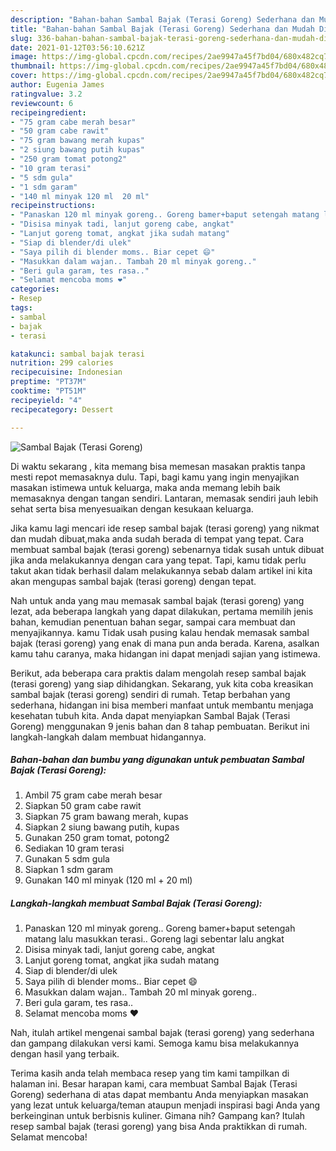 ```yaml
---
description: "Bahan-bahan Sambal Bajak (Terasi Goreng) Sederhana dan Mudah Dibuat"
title: "Bahan-bahan Sambal Bajak (Terasi Goreng) Sederhana dan Mudah Dibuat"
slug: 336-bahan-bahan-sambal-bajak-terasi-goreng-sederhana-dan-mudah-dibuat
date: 2021-01-12T03:56:10.621Z
image: https://img-global.cpcdn.com/recipes/2ae9947a45f7bd04/680x482cq70/sambal-bajak-terasi-goreng-foto-resep-utama.jpg
thumbnail: https://img-global.cpcdn.com/recipes/2ae9947a45f7bd04/680x482cq70/sambal-bajak-terasi-goreng-foto-resep-utama.jpg
cover: https://img-global.cpcdn.com/recipes/2ae9947a45f7bd04/680x482cq70/sambal-bajak-terasi-goreng-foto-resep-utama.jpg
author: Eugenia James
ratingvalue: 3.2
reviewcount: 6
recipeingredient:
- "75 gram cabe merah besar"
- "50 gram cabe rawit"
- "75 gram bawang merah kupas"
- "2 siung bawang putih kupas"
- "250 gram tomat potong2"
- "10 gram terasi"
- "5 sdm gula"
- "1 sdm garam"
- "140 ml minyak 120 ml  20 ml"
recipeinstructions:
- "Panaskan 120 ml minyak goreng.. Goreng bamer+baput setengah matang lalu masukkan terasi.. Goreng lagi sebentar lalu angkat"
- "Disisa minyak tadi, lanjut goreng cabe, angkat"
- "Lanjut goreng tomat, angkat jika sudah matang"
- "Siap di blender/di ulek"
- "Saya pilih di blender moms.. Biar cepet 😄"
- "Masukkan dalam wajan.. Tambah 20 ml minyak goreng.."
- "Beri gula garam, tes rasa.."
- "Selamat mencoba moms ❤"
categories:
- Resep
tags:
- sambal
- bajak
- terasi

katakunci: sambal bajak terasi 
nutrition: 299 calories
recipecuisine: Indonesian
preptime: "PT37M"
cooktime: "PT51M"
recipeyield: "4"
recipecategory: Dessert

---
```



![Sambal Bajak (Terasi Goreng)](https://img-global.cpcdn.com/recipes/2ae9947a45f7bd04/680x482cq70/sambal-bajak-terasi-goreng-foto-resep-utama.jpg)

Di waktu  sekarang , kita memang bisa memesan masakan praktis tanpa mesti repot memasaknya dulu. Tapi, bagi kamu yang ingin menyajikan masakan istimewa untuk keluarga, maka anda memang lebih baik memasaknya dengan tangan sendiri. Lantaran, memasak sendiri jauh lebih sehat serta bisa menyesuaikan dengan kesukaan keluarga.

Jika kamu lagi mencari ide resep sambal bajak (terasi goreng) yang nikmat dan mudah dibuat,maka anda sudah berada di tempat yang tepat. Cara membuat sambal bajak (terasi goreng)  sebenarnya tidak susah untuk dibuat jika anda melakukannya dengan cara yang tepat. Tapi, kamu tidak perlu takut akan tidak berhasil dalam melakukannya 
sebab dalam artikel ini kita akan mengupas sambal bajak (terasi goreng) dengan tepat.  



Nah untuk anda yang mau memasak sambal bajak (terasi goreng) yang lezat, ada beberapa langkah yang dapat dilakukan, pertama memilih jenis bahan, kemudian penentuan bahan segar, sampai cara membuat dan menyajikannya. kamu Tidak usah pusing kalau hendak memasak sambal bajak (terasi goreng) yang enak di mana pun anda berada. Karena, asalkan kamu  tahu caranya, maka hidangan ini dapat menjadi sajian yang istimewa.

Berikut, ada beberapa cara praktis  dalam mengolah resep sambal bajak (terasi goreng) yang siap dihidangkan. Sekarang, yuk kita coba kreasikan sambal bajak (terasi goreng) sendiri di rumah. Tetap berbahan yang sederhana, hidangan ini bisa memberi manfaat untuk membantu menjaga kesehatan tubuh kita. Anda dapat menyiapkan Sambal Bajak (Terasi Goreng) menggunakan 9 jenis bahan dan 8 tahap pembuatan. Berikut ini langkah-langkah dalam membuat hidangannya.

<!--inarticleads1-->

##### Bahan-bahan dan bumbu yang digunakan untuk pembuatan Sambal Bajak (Terasi Goreng):

1. Ambil 75 gram cabe merah besar
1. Siapkan 50 gram cabe rawit
1. Siapkan 75 gram bawang merah, kupas
1. Siapkan 2 siung bawang putih, kupas
1. Gunakan 250 gram tomat, potong2
1. Sediakan 10 gram terasi
1. Gunakan 5 sdm gula
1. Siapkan 1 sdm garam
1. Gunakan 140 ml minyak (120 ml + 20 ml)




<!--inarticleads2-->

##### Langkah-langkah membuat Sambal Bajak (Terasi Goreng):

1. Panaskan 120 ml minyak goreng.. Goreng bamer+baput setengah matang lalu masukkan terasi.. Goreng lagi sebentar lalu angkat
1. Disisa minyak tadi, lanjut goreng cabe, angkat
1. Lanjut goreng tomat, angkat jika sudah matang
1. Siap di blender/di ulek
1. Saya pilih di blender moms.. Biar cepet 😄
1. Masukkan dalam wajan.. Tambah 20 ml minyak goreng..
1. Beri gula garam, tes rasa..
1. Selamat mencoba moms ❤




Nah, itulah artikel mengenai  sambal bajak (terasi goreng)  yang sederhana dan gampang dilakukan versi kami. Semoga kamu bisa melakukannya dengan hasil yang terbaik. 

Terima kasih anda telah membaca resep yang tim kami tampilkan di halaman ini. Besar harapan kami, cara membuat  Sambal Bajak (Terasi Goreng) sederhana di atas dapat membantu Anda menyiapkan masakan yang lezat untuk keluarga/teman ataupun menjadi inspirasi bagi Anda yang berkeinginan untuk berbisnis kuliner. Gimana nih? Gampang kan? Itulah resep sambal bajak (terasi goreng) yang bisa Anda praktikkan di rumah. Selamat mencoba!

